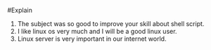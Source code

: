#Explain
1. The subject was so good to improve your skill about shell script.
2. I like linux os very much and I will be a good linux user.
3. Linux server is very important in our internet world.